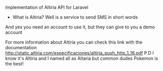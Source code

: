 Implementation of Altiria API for Laravel

* What is Altiria?
  Well is a service to send SMS in short words

And yes you need an account to use it, but they can give to you a demo account

For more information about Altiria you can check this link with the documentation http://static.altiria.com/especificaciones/altiria_push_http_1_16.pdf
P.D I know it's Altiria and I named all as Altaria but common dudes Pokemon is the best!
